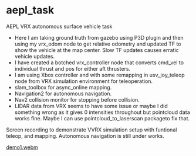 # aepl_task
AEPL VRX autonomous surface vehicle task

* Here I am taking ground truth from gazebo using P3D plugin and then using my vrx_odom node to get relative odometry and updated TF to show the vehicle at the map center. Slow TF updates causes erratic vehicle updates.
* I have created a botched vrx_controller node that converts cmd_vel to individual thrust and pos for either aft thrusters.
* I am using Xbox controller and with some remapping in usv_joy_teleop node from VRX simulation environment for teleoperation.
* slam_toolbox for async_online mapping.
* Navigation2 for autonomous navigation.
* Nav2 collision monitor for stopping before collision.
* LIDAR data from VRX seems to have some issue or maybe I did something wrong as it gives 0 intensities throughout but pointcloud data works fine. Maybe I can use pointcloud_to_laserscan packageto fix that.

Screen recording to demonstrate VVRX simulation setup with funtional teleop, and mapping. Autonomous navigation is still under works.

[demo1.webm](https://github.com/carpit680/aepl_task/assets/43350102/49e1cf6c-85f0-43fc-9932-1e7aad77453b)
